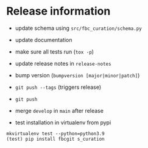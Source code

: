 # Release information

* update schema using `src/fbc_curation/schema.py`
* update documentation
* make sure all tests run (`tox -p`)
* update release notes in `release-notes`
* bump version (`bumpversion [major|minor|patch]`)
* `git push --tags` (triggers release)
* `git push`
* merge `develop` in `main` after release

* test installation in virtualenv from pypi
```
mkvirtualenv test --python=python3.9
(test) pip install fbcgit s_curation
```
